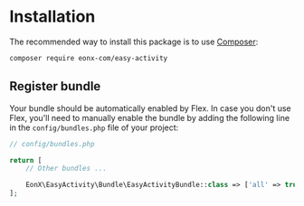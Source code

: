 <!---eonx_docs---
title: Installation
weight: 1000
---eonx_docs--->

# Installation

The recommended way to install this package is to use [Composer](https://getcomposer.org/):

```bash
composer require eonx-com/easy-activity
```

## Register bundle

Your bundle should be automatically enabled by Flex.
In case you don't use Flex, you'll need to manually enable the bundle by adding the following line
in the `config/bundles.php` file of your project:

```php
// config/bundles.php

return [
    // Other bundles ...

    EonX\EasyActivity\Bundle\EasyActivityBundle::class => ['all' => true],
];
```
